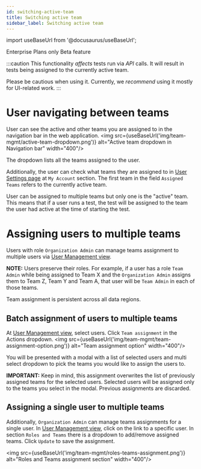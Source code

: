 ```yaml
---
id: switching-active-team
title: Switching active team
sidebar_label: Switching active team
---
```


import useBaseUrl from '@docusaurus/useBaseUrl';

<p><span className="sauceGreen">Enterprise Plans only</span> <span className="sauceYellow">Beta feature</span></p>

:::caution
This functionality *affects* tests run via *API* calls. It will result in tests being assigned to the currently active team.

Please be cautious when using it. Currently, we *recommend* using it mostly for UI-related work.
:::

# User navigating between teams

User can see the active and other teams you are assigned to in the navigation bar in the web application. 
   <img src={useBaseUrl('img/team-mgmt/active-team-dropdown.png')} alt="Active team dropdown in Navigation bar" width="400"/>

The dropdown lists all the teams assigned to the user.

Additionally, the user can check what teams they are assigned to in [User Settings page](https://app.saucelabs.com/user-settings) at `My Account` section. The first team in the field `Assigned Teams` refers to the currently active team.

User can be assigned to multiple teams but only one is the "active" team. This means that if a user runs a test, the test will be assigned to the team the user had active at the time of starting the test.

# Assigning users to multiple teams

Users with role `Organization Admin` can manage teams assignment to multiple users via [User Management view](https://app.saucelabs.com/team-management/users).

**NOTE:** Users preserve their roles. For example, if a user has a role `Team Admin` while being assigned to Team X and the `Organization Admin` assigns them to Team Z, Team Y and Team A, that user will be `Team Admin` in each of those teams.

Team assignment is persistent across all data regions.

## Batch assignment of users to multiple teams

At [User Management view](https://app.saucelabs.com/team-management/users), select users. Click `Team assignment` in the Actions dropdown. 
   <img src={useBaseUrl('img/team-mgmt/team-assignment-option.png')} alt="Team assignment option" width="400"/>

You will be presented with a modal with a list of selected users and multi select dropdown to pick the teams you would like to assign the users to.

**IMPORTANT:** Keep in mind, this assignment overwrites the list of previously assigned teams for the selected users. Selected users will be assigned only to the teams you select in the modal. Previous assignments are discarded.

## Assigning a single user to multiple teams

Additionally, `Organization Admin` can manage teams assignments for a single user. In [User Management view](https://app.saucelabs.com/team-management/users), click on the link to a specific user. In section `Roles and Teams` there is a dropdown to add/remove assigned teams. Click `Update` to save the assignment.

   <img src={useBaseUrl('img/team-mgmt/roles-teams-assignment.png')} alt="Roles and Teams assignment section" width="400"/>
